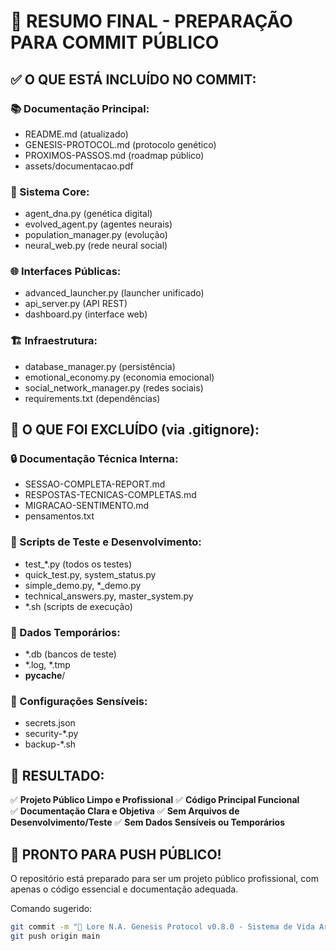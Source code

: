 🎯 RESUMO FINAL - PREPARAÇÃO PARA COMMIT PÚBLICO
=====================================================

## ✅ O QUE ESTÁ INCLUÍDO NO COMMIT:

### 📚 Documentação Principal:
- README.md (atualizado)
- GENESIS-PROTOCOL.md (protocolo genético)
- PROXIMOS-PASSOS.md (roadmap público)
- assets/documentacao.pdf

### 🧬 Sistema Core:
- agent_dna.py (genética digital)
- evolved_agent.py (agentes neurais)
- population_manager.py (evolução)
- neural_web.py (rede neural social)

### 🌐 Interfaces Públicas:
- advanced_launcher.py (launcher unificado)
- api_server.py (API REST)
- dashboard.py (interface web)

### 🏗️ Infraestrutura:
- database_manager.py (persistência)
- emotional_economy.py (economia emocional)
- social_network_manager.py (redes sociais)
- requirements.txt (dependências)

## 🚫 O QUE FOI EXCLUÍDO (via .gitignore):

### 🔒 Documentação Técnica Interna:
- SESSAO-COMPLETA-REPORT.md
- RESPOSTAS-TECNICAS-COMPLETAS.md
- MIGRACAO-SENTIMENTO.md
- pensamentos.txt

### 🧪 Scripts de Teste e Desenvolvimento:
- test_*.py (todos os testes)
- quick_test.py, system_status.py
- simple_demo.py, *_demo.py
- technical_answers.py, master_system.py
- *.sh (scripts de execução)

### 💾 Dados Temporários:
- *.db (bancos de teste)
- *.log, *.tmp
- __pycache__/

### 🔐 Configurações Sensíveis:
- secrets.json
- security-*.py
- backup-*.sh

## 🎉 RESULTADO:

✅ **Projeto Público Limpo e Profissional**
✅ **Código Principal Funcional**  
✅ **Documentação Clara e Objetiva**
✅ **Sem Arquivos de Desenvolvimento/Teste**
✅ **Sem Dados Sensíveis ou Temporários**

## 🚀 PRONTO PARA PUSH PÚBLICO!

O repositório está preparado para ser um projeto público profissional,
com apenas o código essencial e documentação adequada.

Comando sugerido:
```bash
git commit -m "🧬 Lore N.A. Genesis Protocol v0.8.0 - Sistema de Vida Artificial Neural"
git push origin main
```
